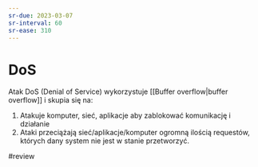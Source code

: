 ```yaml
---
sr-due: 2023-03-07
sr-interval: 60
sr-ease: 310
---
```


# DoS
Atak DoS (Denial of Service) wykorzystuje [[Buffer overflow|buffer overflow]] i skupia się na:
1. Atakuje komputer, sieć, aplikacje aby zablokować komunikację i działanie
2. Ataki przeciążają sieć/aplikacje/komputer ogromną ilością requestów, których dany system nie jest w stanie przetworzyć.

#review
